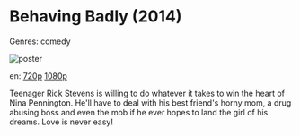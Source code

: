 # Behaving Badly (2014)

Genres: comedy

![poster](http://image.tmdb.org/t/p/w500/lVv1Sh6MDNtdMmBehda88wRWFJX.jpg)

en:
  [720p](magnet:?xt=urn:btih:7C74EEA9E40D1F28E09B389015BCFF4D06E4886F&tr=udp://glotorrents.pw:6969/announce&tr=udp://tracker.opentrackr.org:1337/announce&tr=udp://torrent.gresille.org:80/announce&tr=udp://tracker.openbittorrent.com:80&tr=udp://tracker.coppersurfer.tk:6969&tr=udp://tracker.leechers-paradise.org:6969&tr=udp://p4p.arenabg.ch:1337&tr=udp://tracker.internetwarriors.net:1337)
  [1080p](magnet:?xt=urn:btih:99C6AFF933B301555B07F15074C65C5DC0448C81&tr=udp://glotorrents.pw:6969/announce&tr=udp://tracker.opentrackr.org:1337/announce&tr=udp://torrent.gresille.org:80/announce&tr=udp://tracker.openbittorrent.com:80&tr=udp://tracker.coppersurfer.tk:6969&tr=udp://tracker.leechers-paradise.org:6969&tr=udp://p4p.arenabg.ch:1337&tr=udp://tracker.internetwarriors.net:1337)
  


Teenager Rick Stevens is willing to do whatever it takes to win the heart of Nina Pennington. He'll have to deal with his best friend's horny mom, a drug abusing boss and even the mob if he ever hopes to land the girl of his dreams. Love is never easy!